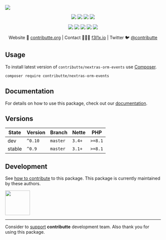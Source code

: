 ![](https://heatbadger.now.sh/github/readme/contributte/nextras-orm-events/)

<p align=center>
    <a href="https://github.com/contributte/nextras-orm-events/actions"><img src="https://badgen.net/github/checks/contributte/nextras-orm-events"></a>
    <a href="https://coveralls.io/r/contributte/nextras-orm-events"><img src="https://badgen.net/coveralls/c/github/contributte/nextras-orm-events"></a>
    <a href="https://packagist.org/packages/contributte/nextras-orm-events"><img src="https://badgen.net/packagist/dm/contributte/nextras-orm-events"></a>
    <a href="https://packagist.org/packages/contributte/nextras-orm-events"><img src="https://badgen.net/packagist/v/contributte/nextras-orm-events"></a>
</p>
<p align=center>
    <a href="https://packagist.org/packages/contributte/nextras-orm-events"><img src="https://badgen.net/packagist/php/contributte/nextras-orm-events"></a>
    <a href="https://github.com/contributte/nextras-orm-events"><img src="https://badgen.net/github/license/contributte/nextras-orm-events"></a>
    <a href="https://bit.ly/ctteg"><img src="https://badgen.net/badge/support/gitter/cyan"></a>
    <a href="https://bit.ly/cttfo"><img src="https://badgen.net/badge/support/forum/yellow"></a>
    <a href="https://contributte.org/partners.html"><img src="https://badgen.net/badge/sponsor/donations/F96854"></a>
</p>

<p align=center>
    Website 🚀 <a href="https://contributte.org">contributte.org</a> | Contact 👨🏻‍💻 <a href="https://f3l1x.io">f3l1x.io</a> | Twitter 🐦 <a href="https://twitter.com/contributte">@contributte</a>
</p>

## Usage

To install latest version of `contributte/nextras-orm-events` use [Composer](https://getcomposer.org).

```bash
composer require contributte/nextras-orm-events
```

## Documentation

For details on how to use this package, check out our [documentation](.docs).

## Versions

|  State   | Version |  Branch      | Nette  | PHP     |
|----------|---------|--------------|--------|---------|
|  dev     | `^0.10` |  `master`    | `3.4+` | `>=8.1` |
|  stable  | `^0.9`  |  `master`    | `3.1+` | `>=8.1` |

## Development

See [how to contribute](https://contributte.org) to this package. This package is currently maintained by these authors.

<a href="https://github.com/f3l1x">
    <img width="80" height="80" src="https://avatars.githubusercontent.com/f3l1x">
</a>

-----

Consider to [support](https://contributte.org/partners) **contributte** development team.
Also thank you for using this package.
